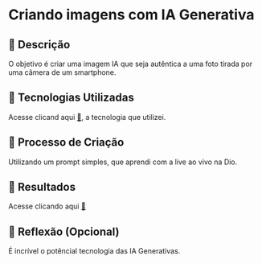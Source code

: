 # Criando imagens com IA Generativa

## 📒 Descrição
O objetivo é criar uma imagem IA que seja autêntica a uma foto tirada por uma câmera de um smartphone.

## 🤖 Tecnologias Utilizadas
Acesse clicand aqui [🤖]("leonardo.ai"), a tecnologia que utilizei.

## 🧐 Processo de Criação
Utilizando um prompt simples, que aprendi com a live ao vivo na Dio.

## 🚀 Resultados
Acesse clicando aqui [🚀]("https://ibb.co/VpmFNjr")

## 💭 Reflexão (Opcional)
É incrível o potêncial tecnologia das IA Generativas.
